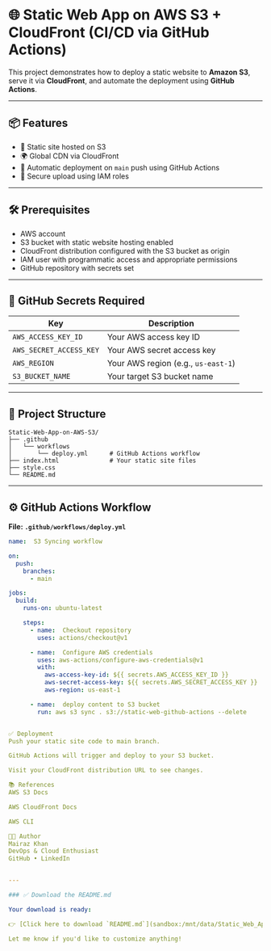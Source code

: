 # 🌐 Static Web App on AWS S3 + CloudFront (CI/CD via GitHub Actions)

This project demonstrates how to deploy a static website to **Amazon S3**, serve it via **CloudFront**, and automate the deployment using **GitHub Actions**.

---

## 📦 Features

- 🚀 Static site hosted on S3
- 🌍 Global CDN via CloudFront
- 🔄 Automatic deployment on `main` push using GitHub Actions
- 🔐 Secure upload using IAM roles

---

## 🛠️ Prerequisites

- AWS account
- S3 bucket with static website hosting enabled
- CloudFront distribution configured with the S3 bucket as origin
- IAM user with programmatic access and appropriate permissions
- GitHub repository with secrets set

---

## 🔐 GitHub Secrets Required

| Key             | Description                           |
|------------------|---------------------------------------|
| `AWS_ACCESS_KEY_ID`     | Your AWS access key ID          |
| `AWS_SECRET_ACCESS_KEY` | Your AWS secret access key      |
| `AWS_REGION`            | Your AWS region (e.g., `us-east-1`) |
| `S3_BUCKET_NAME`        | Your target S3 bucket name      |

---

## 📁 Project Structure

```
Static-Web-App-on-AWS-S3/
├── .github
│   └── workflows
│       └── deploy.yml      # GitHub Actions workflow
├── index.html              # Your static site files
├── style.css
└── README.md
```

---

## ⚙️ GitHub Actions Workflow

**File: `.github/workflows/deploy.yml`**

```yaml
name:  S3 Syncing workflow

on:
  push:
    branches:
      - main 

jobs:
  build:
    runs-on: ubuntu-latest

    steps:
      - name:  Checkout repository
        uses: actions/checkout@v1

      - name:  Configure AWS credentials
        uses: aws-actions/configure-aws-credentials@v1
        with:
          aws-access-key-id: ${{ secrets.AWS_ACCESS_KEY_ID }}
          aws-secret-access-key: ${{ secrets.AWS_SECRET_ACCESS_KEY }}
          aws-region: us-east-1  

      - name:  deploy content to S3 bucket
        run: aws s3 sync . s3://static-web-github-actions --delete


✅ Deployment
Push your static site code to main branch.

GitHub Actions will trigger and deploy to your S3 bucket.

Visit your CloudFront distribution URL to see changes.

📚 References
AWS S3 Docs

AWS CloudFront Docs

AWS CLI

🧑‍💻 Author
Mairaz Khan
DevOps & Cloud Enthusiast
GitHub • LinkedIn


---

### ✅ Download the README.md

Your download is ready:

👉 [Click here to download `README.md`](sandbox:/mnt/data/Static_Web_App_on_AWS_S3_CloudFront_README.md)

Let me know if you'd like to customize anything!
















